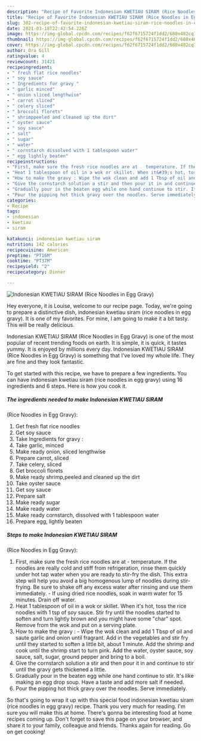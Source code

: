 ```yaml
---
description: "Recipe of Favorite Indonesian KWETIAU SIRAM (Rice Noodles in Egg Gravy)"
title: "Recipe of Favorite Indonesian KWETIAU SIRAM (Rice Noodles in Egg Gravy)"
slug: 302-recipe-of-favorite-indonesian-kwetiau-siram-rice-noodles-in-egg-gravy
date: 2021-03-18T22:42:54.226Z
image: https://img-global.cpcdn.com/recipes/f62f6715724f1dd2/680x482cq70/indonesian-kwetiau-siram-rice-noodles-in-egg-gravy-recipe-main-photo.jpg
thumbnail: https://img-global.cpcdn.com/recipes/f62f6715724f1dd2/680x482cq70/indonesian-kwetiau-siram-rice-noodles-in-egg-gravy-recipe-main-photo.jpg
cover: https://img-global.cpcdn.com/recipes/f62f6715724f1dd2/680x482cq70/indonesian-kwetiau-siram-rice-noodles-in-egg-gravy-recipe-main-photo.jpg
author: Ora Gill
ratingvalue: 4
reviewcount: 31421
recipeingredient:
- " fresh flat rice noodles"
- " soy sauce"
- " Ingredients for gravy "
- " garlic minced"
- " onion sliced lengthwise"
- " carrot sliced"
- " celery sliced"
- " broccoli florets"
- " shrimppeeled and cleaned up the dirt"
- " oyster sauce"
- " soy sauce"
- " salt"
- " sugar"
- " water"
- " cornstarch dissolved with 1 tablespoon water"
- " egg lightly beaten"
recipeinstructions:
- "First, make sure the fresh rice noodles are at   temperature. If the noodles are really cold and stiff from refrigeration, rinse them quickly under hot tap water when you are ready to stir-fry the dish. This extra step will help you avoid a big homogenous lump of noodles during stir-frying. Be sure to shake off any excess water after rinsing and use them immediately. If using dried rice noodles, soak in warm water for 15 minutes. Drain off water."
- "Heat 1 tablespoon of oil in a wok or skillet. When it&#39;s hot, toss the rice noodles with 1 tsp of soy sauce. Stir fry until the noodles started to soften and turn lightly brown and you might have some &#34;char&#34; spot. Remove from the wok and put on a serving plate."
- "How to make the gravy : Wipe the wok clean and add 1 Tbsp of oil and saute garlic and onion until fragrant. Add in the vegetables and stir fry until they started to soften a little bit, about 1 minute. Add the shrimp and cook until the shrimp start to turn pink. Add the water, oyster sauce, soy sauce, salt, sugar, ground pepper and bring to a boil."
- "Give the cornstarch solution a stir and then pour it in and continue to stir until the gravy gets thickened a little."
- "Gradually pour in the beaten egg while one hand continue to stir. It&#39;s like making an egg drop soup. Have a taste and add more salt if needed."
- "Pour the pipping hot thick gravy over the noodles. Serve immediately."
categories:
- Recipe
tags:
- indonesian
- kwetiau
- siram

katakunci: indonesian kwetiau siram 
nutrition: 142 calories
recipecuisine: American
preptime: "PT16M"
cooktime: "PT37M"
recipeyield: "2"
recipecategory: Dinner

---
```



![Indonesian KWETIAU SIRAM
(Rice Noodles in Egg Gravy)](https://img-global.cpcdn.com/recipes/f62f6715724f1dd2/680x482cq70/indonesian-kwetiau-siram-rice-noodles-in-egg-gravy-recipe-main-photo.jpg)

Hey everyone, it is Louise, welcome to our recipe page. Today, we're going to prepare a distinctive dish, indonesian kwetiau siram
(rice noodles in egg gravy). It is one of my favorites. For mine, I am going to make it a bit tasty. This will be really delicious.

Indonesian KWETIAU SIRAM
(Rice Noodles in Egg Gravy) is one of the most popular of recent trending foods on earth. It is simple, it is quick, it tastes yummy. It is enjoyed by millions every day. Indonesian KWETIAU SIRAM
(Rice Noodles in Egg Gravy) is something that I've loved my whole life. They are fine and they look fantastic.




To get started with this recipe, we have to prepare a few ingredients. You can have indonesian kwetiau siram
(rice noodles in egg gravy) using 16 ingredients and 6 steps. Here is how you cook it.

<!--inarticleads1-->

##### The ingredients needed to make Indonesian KWETIAU SIRAM
(Rice Noodles in Egg Gravy):

1. Get  fresh flat rice noodles
1. Get  soy sauce
1. Take  Ingredients for gravy :
1. Take  garlic, minced
1. Make ready  onion, sliced ​​lengthwise
1. Prepare  carrot, sliced
1. Take  celery, sliced
1. Get  broccoli florets
1. Make ready  shrimp,peeled and cleaned up the dirt
1. Take  oyster sauce
1. Get  soy sauce
1. Prepare  salt
1. Make ready  sugar
1. Make ready  water
1. Make ready  cornstarch, dissolved with 1 tablespoon water
1. Prepare  egg, lightly beaten




<!--inarticleads2-->

##### Steps to make Indonesian KWETIAU SIRAM
(Rice Noodles in Egg Gravy):

1. First, make sure the fresh rice noodles are at  -  temperature. If the noodles are really cold and stiff from refrigeration, rinse them quickly under hot tap water when you are ready to stir-fry the dish. This extra step will help you avoid a big homogenous lump of noodles during stir-frying. Be sure to shake off any excess water after rinsing and use them immediately. - If using dried rice noodles, soak in warm water for 15 minutes. Drain off water.
1. Heat 1 tablespoon of oil in a wok or skillet. When it&#39;s hot, toss the rice noodles with 1 tsp of soy sauce. Stir fry until the noodles started to soften and turn lightly brown and you might have some &#34;char&#34; spot. Remove from the wok and put on a serving plate.
1. How to make the gravy : - Wipe the wok clean and add 1 Tbsp of oil and saute garlic and onion until fragrant. Add in the vegetables and stir fry until they started to soften a little bit, about 1 minute. Add the shrimp and cook until the shrimp start to turn pink. Add the water, oyster sauce, soy sauce, salt, sugar, ground pepper and bring to a boil.
1. Give the cornstarch solution a stir and then pour it in and continue to stir until the gravy gets thickened a little.
1. Gradually pour in the beaten egg while one hand continue to stir. It&#39;s like making an egg drop soup. Have a taste and add more salt if needed.
1. Pour the pipping hot thick gravy over the noodles. Serve immediately.




So that's going to wrap it up with this special food indonesian kwetiau siram
(rice noodles in egg gravy) recipe. Thank you very much for reading. I'm sure you will make this at home. There's gonna be interesting food at home recipes coming up. Don't forget to save this page on your browser, and share it to your family, colleague and friends. Thanks again for reading. Go on get cooking!
